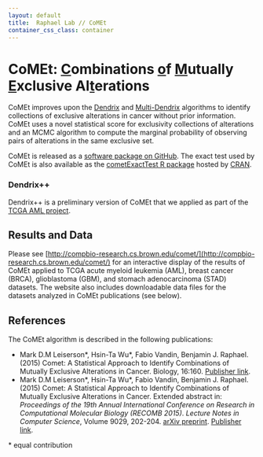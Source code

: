 ```yaml
---
layout: default
title:  Raphael Lab // CoMEt
container_css_class: container
---
```


# CoMEt: <u>C</u>ombinations <u>o</u>f <u>M</u>utually <u>E</u>xclusive Al<u>t</u>erations
CoMEt improves upon the [Dendrix](/projects/dendrix) and [Multi-Dendrix](/projects/multi-dendrix)
algorithms to identify collections of exclusive alterations in cancer without prior information. CoMEt
uses a novel statistical score for exclusivity collections of alterations and an MCMC algorithm to
compute the marginal probability of observing pairs of alterations in the same exclusive set.

CoMEt is released as a [software package on GitHub](https://github.com/raphael-group/comet). The exact test used by CoMEt is also available as the [cometExactTest R package](http://cran.r-project.org/web/packages/cometExactTest/) hosted by [CRAN](http://cran.r-project.org/).

### Dendrix++
Dendrix++ is a preliminary version of CoMEt that we applied as part of the
[TCGA AML project](http://www.nejm.org/doi/full/10.1056/NEJMoa1301689#t=articleTop).

<a name="results-data"></a>

## Results and Data

Please see [http://compbio-research.cs.brown.edu/comet/](http://compbio-research.cs.brown.edu/comet/) for an interactive display of the results of CoMEt applied to TCGA acute myeloid leukemia (AML), breast cancer (BRCA), glioblastoma (GBM), and stomach adenocarcinoma (STAD) datasets. The website also includes downloadable data files for the datasets analyzed in CoMEt publications (see below).

<a name="reference"></a>

## References
The CoMEt algorithm is described in the following publications:

* Mark D.M Leiserson\*, Hsin-Ta Wu\*, Fabio Vandin, Benjamin J. Raphael. (2015) Comet: A Statistical Approach to Identify Combinations of Mutually Exclusive Alterations in Cancer. Biology, 16:160. [Publisher link](http://www.genomebiology.com/2015/16/1/160).
* Mark D.M Leiserson\*, Hsin-Ta Wu\*, Fabio Vandin, Benjamin J. Raphael. (2015) Comet: A Statistical Approach to Identify Combinations of Mutually Exclusive Alterations in Cancer. Extended abstract in: *Proceedings of the 19th Annual International Conference on Research in Computational Molecular Biology (RECOMB 2015)*. *Lecture Notes in Computer Science*, Volume 9029, 202-204. [arXiv preprint](http://arxiv.org/abs/1503.08224). [Publisher link](http://link.springer.com/chapter/10.1007/978-3-319-16706-0_19#page-1).

\* equal contribution
